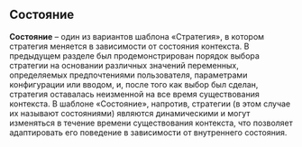 ## Состояние
**Состояние** – один из вариантов шаблона «Стратегия», в котором стратегия меняется
 в зависимости от состояния контекста. В предыдущем разделе был продемонстрирован
 порядок выбора стратегии на основании различных значений переменных, определяемых
 предпочтениями пользователя, параметрами конфигурации или вводом,
 и, после того как выбор был сделан, стратегия оставалась неизменной на все время
 существования контекста.
 В шаблоне «Состояние», напротив, стратегии (в этом случае их называют состояниями)
 являются динамическими и могут изменяться в течение времени существования
 контекста, что позволяет адаптировать его поведение в зависимости от внутреннего
 состояния.